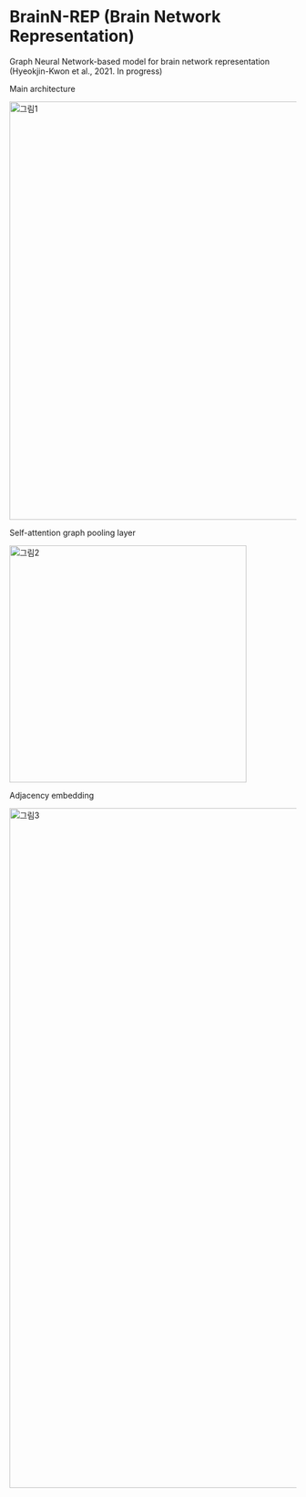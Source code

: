 # BrainN-REP (Brain Network Representation)
Graph Neural Network-based model for brain network representation (Hyeokjin-Kwon et al., 2021. In progress)

Main architecture

<img width="734" alt="그림1" src="https://user-images.githubusercontent.com/84267304/118391771-05374500-b671-11eb-93a3-0f08e5a4593b.png">

Self-attention graph pooling layer

<img width="416" alt="그림2" src="https://user-images.githubusercontent.com/84267304/118391847-4deefe00-b671-11eb-9708-6f3a0bb24f49.png">

Adjacency embedding

<img width="1193" alt="그림3" src="https://user-images.githubusercontent.com/84267304/118391898-95758a00-b671-11eb-9f06-5c7ad90030bd.png">
